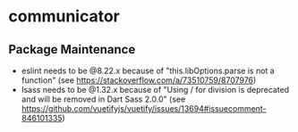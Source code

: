 # communicator

## Package Maintenance

- eslint needs to be @8.22.x because of "this.libOptions.parse is not a function" (see https://stackoverflow.com/a/73510759/8707976)
- lsass needs to be @1.32.x because of "Using / for division is deprecated and will be removed in Dart Sass 2.0.0" (see https://github.com/vuetifyjs/vuetify/issues/13694#issuecomment-846101335)